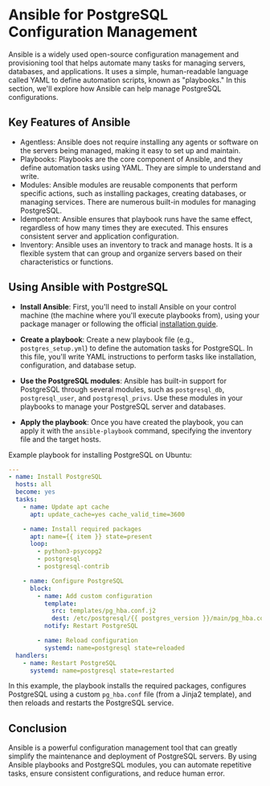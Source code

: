 # Ansible for PostgreSQL Configuration Management

Ansible is a widely used open-source configuration management and provisioning tool that helps automate many tasks for managing servers, databases, and applications. It uses a simple, human-readable language called YAML to define automation scripts, known as "playbooks." In this section, we'll explore how Ansible can help manage PostgreSQL configurations.

## Key Features of Ansible

- Agentless: Ansible does not require installing any agents or software on the servers being managed, making it easy to set up and maintain.
- Playbooks: Playbooks are the core component of Ansible, and they define automation tasks using YAML. They are simple to understand and write.
- Modules: Ansible modules are reusable components that perform specific actions, such as installing packages, creating databases, or managing services. There are numerous built-in modules for managing PostgreSQL.
- Idempotent: Ansible ensures that playbook runs have the same effect, regardless of how many times they are executed. This ensures consistent server and application configuration.
- Inventory: Ansible uses an inventory to track and manage hosts. It is a flexible system that can group and organize servers based on their characteristics or functions.

## Using Ansible with PostgreSQL

- **Install Ansible**: First, you'll need to install Ansible on your control machine (the machine where you'll execute playbooks from), using your package manager or following the official [installation guide](https://docs.ansible.com/ansible/latest/installation_guide/intro_installation.html).

- **Create a playbook**: Create a new playbook file (e.g., `postgres_setup.yml`) to define the automation tasks for PostgreSQL. In this file, you'll write YAML instructions to perform tasks like installation, configuration, and database setup.

- **Use the PostgreSQL modules**: Ansible has built-in support for PostgreSQL through several modules, such as `postgresql_db`, `postgresql_user`, and `postgresql_privs`. Use these modules in your playbooks to manage your PostgreSQL server and databases.

- **Apply the playbook**: Once you have created the playbook, you can apply it with the `ansible-playbook` command, specifying the inventory file and the target hosts.

Example playbook for installing PostgreSQL on Ubuntu:

```yaml
---
- name: Install PostgreSQL
  hosts: all
  become: yes
  tasks:
    - name: Update apt cache
      apt: update_cache=yes cache_valid_time=3600

    - name: Install required packages
      apt: name={{ item }} state=present
      loop:
        - python3-psycopg2
        - postgresql
        - postgresql-contrib

    - name: Configure PostgreSQL
      block:
        - name: Add custom configuration
          template:
            src: templates/pg_hba.conf.j2
            dest: /etc/postgresql/{{ postgres_version }}/main/pg_hba.conf
          notify: Restart PostgreSQL

        - name: Reload configuration
          systemd: name=postgresql state=reloaded
  handlers:
    - name: Restart PostgreSQL
      systemd: name=postgresql state=restarted
```

In this example, the playbook installs the required packages, configures PostgreSQL using a custom `pg_hba.conf` file (from a Jinja2 template), and then reloads and restarts the PostgreSQL service.

## Conclusion

Ansible is a powerful configuration management tool that can greatly simplify the maintenance and deployment of PostgreSQL servers. By using Ansible playbooks and PostgreSQL modules, you can automate repetitive tasks, ensure consistent configurations, and reduce human error.